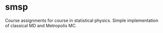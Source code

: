 # smsp
Course assignments for course in statistical physics. Simple implementation of classical MD and Metropolis MC.
